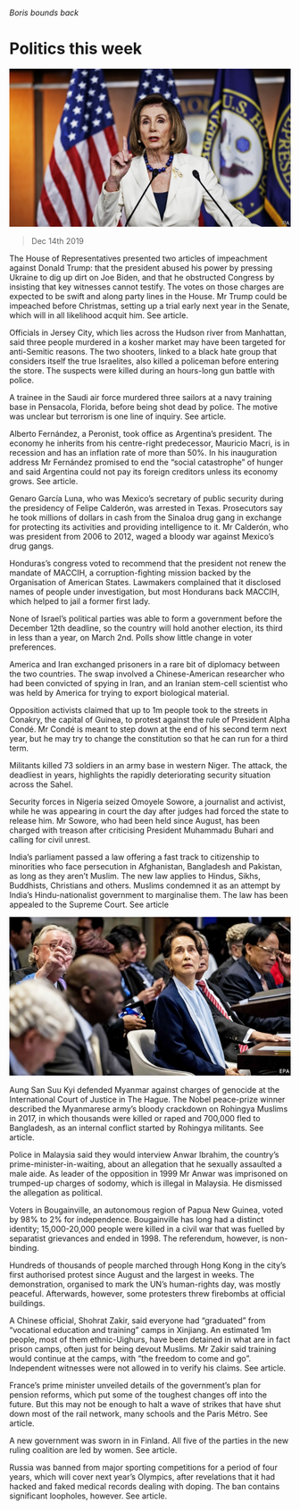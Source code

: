 ###### Boris bounds back

# Politics this week 

![image](images/20191214_wwp002.jpg) 

> Dec 14th 2019 

The House of Representatives presented two articles of impeachment against Donald Trump: that the president abused his power by pressing Ukraine to dig up dirt on Joe Biden, and that he obstructed Congress by insisting that key witnesses cannot testify. The votes on those charges are expected to be swift and along party lines in the House. Mr Trump could be impeached before Christmas, setting up a trial early next year in the Senate, which will in all likelihood acquit him. See article. 

Officials in Jersey City, which lies across the Hudson river from Manhattan, said three people murdered in a kosher market may have been targeted for anti-Semitic reasons. The two shooters, linked to a black hate group that considers itself the true Israelites, also killed a policeman before entering the store. The suspects were killed during an hours-long gun battle with police. 

A trainee in the Saudi air force murdered three sailors at a navy training base in Pensacola, Florida, before being shot dead by police. The motive was unclear but terrorism is one line of inquiry. See article. 

Alberto Fernández, a Peronist, took office as Argentina’s president. The economy he inherits from his centre-right predecessor, Mauricio Macri, is in recession and has an inflation rate of more than 50%. In his inauguration address Mr Fernández promised to end the “social catastrophe” of hunger and said Argentina could not pay its foreign creditors unless its economy grows. See article. 

Genaro García Luna, who was Mexico’s secretary of public security during the presidency of Felipe Calderón, was arrested in Texas. Prosecutors say he took millions of dollars in cash from the Sinaloa drug gang in exchange for protecting its activities and providing intelligence to it. Mr Calderón, who was president from 2006 to 2012, waged a bloody war against Mexico’s drug gangs. 

Honduras’s congress voted to recommend that the president not renew the mandate of MACCIH, a corruption-fighting mission backed by the Organisation of American States. Lawmakers complained that it disclosed names of people under investigation, but most Hondurans back MACCIH, which helped to jail a former first lady. 

None of Israel’s political parties was able to form a government before the December 12th deadline, so the country will hold another election, its third in less than a year, on March 2nd. Polls show little change in voter preferences. 

America and Iran exchanged prisoners in a rare bit of diplomacy between the two countries. The swap involved a Chinese-American researcher who had been convicted of spying in Iran, and an Iranian stem-cell scientist who was held by America for trying to export biological material. 

Opposition activists claimed that up to 1m people took to the streets in Conakry, the capital of Guinea, to protest against the rule of President Alpha Condé. Mr Condé is meant to step down at the end of his second term next year, but he may try to change the constitution so that he can run for a third term. 

Militants killed 73 soldiers in an army base in western Niger. The attack, the deadliest in years, highlights the rapidly deteriorating security situation across the Sahel. 

Security forces in Nigeria seized Omoyele Sowore, a journalist and activist, while he was appearing in court the day after judges had forced the state to release him. Mr Sowore, who had been held since August, has been charged with treason after criticising President Muhammadu Buhari and calling for civil unrest. 

India’s parliament passed a law offering a fast track to citizenship to minorities who face persecution in Afghanistan, Bangladesh and Pakistan, as long as they aren’t Muslim. The new law applies to Hindus, Sikhs, Buddhists, Christians and others. Muslims condemned it as an attempt by India’s Hindu-nationalist government to marginalise them. The law has been appealed to the Supreme Court. See article 

![image](images/20191214_WWP003.jpg) 

Aung San Suu Kyi defended Myanmar against charges of genocide at the International Court of Justice in The Hague. The Nobel peace-prize winner described the Myanmarese army’s bloody crackdown on Rohingya Muslims in 2017, in which thousands were killed or raped and 700,000 fled to Bangladesh, as an internal conflict started by Rohingya militants. See article. 

Police in Malaysia said they would interview Anwar Ibrahim, the country’s prime-minister-in-waiting, about an allegation that he sexually assaulted a male aide. As leader of the opposition in 1999 Mr Anwar was imprisoned on trumped-up charges of sodomy, which is illegal in Malaysia. He dismissed the allegation as political. 

Voters in Bougainville, an autonomous region of Papua New Guinea, voted by 98% to 2% for independence. Bougainville has long had a distinct identity; 15,000-20,000 people were killed in a civil war that was fuelled by separatist grievances and ended in 1998. The referendum, however, is non-binding. 

Hundreds of thousands of people marched through Hong Kong in the city’s first authorised protest since August and the largest in weeks. The demonstration, organised to mark the UN’s human-rights day, was mostly peaceful. Afterwards, however, some protesters threw firebombs at official buildings. 

A Chinese official, Shohrat Zakir, said everyone had “graduated” from “vocational education and training” camps in Xinjiang. An estimated 1m people, most of them ethnic-Uighurs, have been detained in what are in fact prison camps, often just for being devout Muslims. Mr Zakir said training would continue at the camps, with “the freedom to come and go”. Independent witnesses were not allowed in to verify his claims. See article. 

France’s prime minister unveiled details of the government’s plan for pension reforms, which put some of the toughest changes off into the future. But this may not be enough to halt a wave of strikes that have shut down most of the rail network, many schools and the Paris Métro. See article. 

A new government was sworn in in Finland. All five of the parties in the new ruling coalition are led by women. See article. 

Russia was banned from major sporting competitions for a period of four years, which will cover next year’s Olympics, after revelations that it had hacked and faked medical records dealing with doping. The ban contains significant loopholes, however. See article. 

